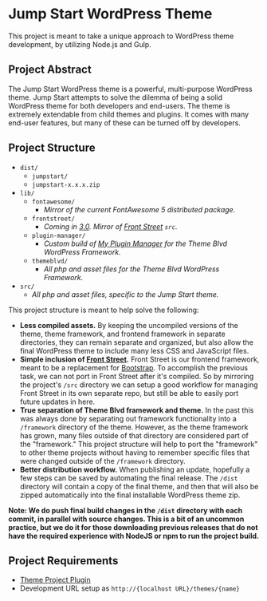 # Jump Start WordPress Theme

This project is meant to take a unique approach to WordPress theme development, by utilizing Node.js and Gulp.

## Project Abstract

The Jump Start WordPress theme is a powerful, multi-purpose WordPress theme. Jump Start attempts to solve the dilemma of being a solid WordPress theme for both developers and end-users. The theme is extremely extendable from child themes and plugins. It comes with many end-user features, but many of these can be turned off by developers.

## Project Structure

* `dist/`
	* `jumpstart/`
	* `jumpstart-x.x.x.zip`
* `lib/`
	* `fontawesome/`
		* *Mirror of the current FontAwesome 5 distributed package.*
	* `frontstreet/`
		* *Coming in [3.0](https://github.com/themeblvd/jumpstart/milestone/24). Mirror of [Front Street](https://github.com/themeblvd/frontstreet) `src`.*
	* `plugin-manager/`
		* *Custom build of [My Plugin Manager](https://github.com/themeblvd/my-plugin-manager) for the Theme Blvd WordPress Framework.*
	* `themeblvd/`
		* *All php and asset files for the Theme Blvd WordPress Framework.*
* `src/`
	* *All php and asset files, specific to the Jump Start theme.*

This project structure is meant to help solve the following:

* **Less compiled assets.** By keeping the uncompiled versions of the theme, theme framework, and frontend framework in separate directories, they can remain separate and organized, but also allow the final WordPress theme to include many less CSS and JavaScript files.
* **Simple inclusion of [Front Street](https://github.com/themeblvd/frontstreet).** Front Street is our frontend framework, meant to be a replacement for [Bootstrap](https://github.com/twbs/bootstrap). To accomplish the previous task, we can not port in Front Street after it's compiled. So by mirroring the project's `/src` directory we can setup a good workflow for managing Front Street in its own separate repo, but still be able to easily port future updates in here.
* **True separation of Theme Blvd framework and theme.** In the past this was always done by separating out framework functionality into a `/framework` directory of the theme. However, as the theme framework has grown, many files outside of that directory are considered part of the "framework." This project structure will help to port the "framework" to other theme projects without having to remember specific files that were changed outside of the `/framework` directory.
* **Better distribution workflow.** When publishing an update, hopefully a few steps can be saved by automating the final release. The `/dist` directory will contain a copy of the final theme, and then that will also be zipped automatically into the final installable WordPress theme zip.

**Note: We do push final build changes in the `/dist` directory with each commit, in parallel with source changes. This is a bit of an uncommon practice, but we do it for those downloading previous releases that do not have the required experience with NodeJS or npm to run the project build.**

## Project Requirements

* [Theme Project Plugin](https://github.com/themeblvd/theme-project)
* Development URL setup as `http://{localhost URL}/themes/{name}`
